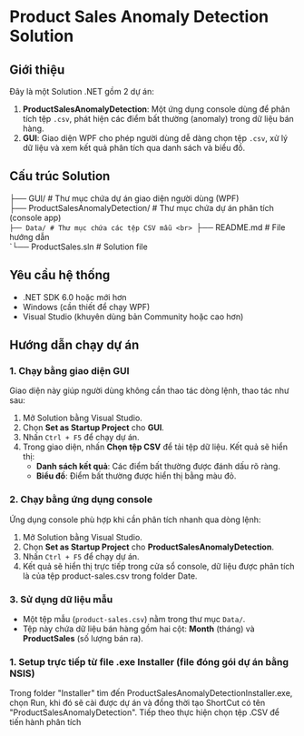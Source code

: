 # Product Sales Anomaly Detection Solution

## Giới thiệu
Đây là một Solution .NET gồm 2 dự án:
1. **ProductSalesAnomalyDetection**: Một ứng dụng console dùng để phân tích tệp `.csv`, phát hiện các điểm bất thường (anomaly) trong dữ liệu bán hàng.
2. **GUI**: Giao diện WPF cho phép người dùng dễ dàng chọn tệp `.csv`, xử lý dữ liệu và xem kết quả phân tích qua danh sách và biểu đồ.

## Cấu trúc Solution
├── GUI/ # Thư mục chứa dự án giao diện người dùng (WPF)<br>
├── ProductSalesAnomalyDetection/ # Thư mục chứa dự án phân tích (console app) <br>
   `├── Data/ # Thư mục chứa các tệp CSV mẫu <br>
   `├── README.md # File hướng dẫn <br>
   `└── ProductSales.sln # Solution file<br>
## Yêu cầu hệ thống
- .NET SDK 6.0 hoặc mới hơn
- Windows (cần thiết để chạy WPF)
- Visual Studio (khuyên dùng bản Community hoặc cao hơn)

## Hướng dẫn chạy dự án

### 1. Chạy bằng giao diện GUI
Giao diện này giúp người dùng không cần thao tác dòng lệnh, thao tác như sau:
1. Mở Solution bằng Visual Studio.
2. Chọn **Set as Startup Project** cho **GUI**.
3. Nhấn `Ctrl + F5` để chạy dự án.
4. Trong giao diện, nhấn **Chọn tệp CSV** để tải tệp dữ liệu.
  Kết quả sẽ hiển thị:
   - **Danh sách kết quả**: Các điểm bất thường được đánh dấu rõ ràng.
   - **Biểu đồ**: Điểm bất thường được hiển thị bằng màu đỏ.

### 2. Chạy bằng ứng dụng console
Ứng dụng console phù hợp khi cần phân tích nhanh qua dòng lệnh:
1. Mở Solution bằng Visual Studio.
2. Chọn **Set as Startup Project** cho **ProductSalesAnomalyDetection**.
3. Nhấn `Ctrl + F5` để chạy dự án.
4. Kết quả sẽ hiển thị trực tiếp trong cửa sổ console, dữ liệu được phân tích là của tệp product-sales.csv trong folder Date.

### 3. Sử dụng dữ liệu mẫu
- Một tệp mẫu (`product-sales.csv`) nằm trong thư mục `Data/`. 
- Tệp này chứa dữ liệu bán hàng gồm hai cột: **Month** (tháng) và **ProductSales** (số lượng bán ra).

 
### 1. Setup trực tiếp từ file .exe Installer (file đóng gói dự án bằng NSIS)
Trong folder "Installer" tìm đến ProductSalesAnomalyDetectionInstaller.exe, 
chọn Run, khi đó sẽ cài được dự án và đồng thời tạo ShortCut có tên  "ProductSalesAnomalyDetection".
 Tiếp theo thực hiện chọn tệp .CSV để tiến hành phân tích